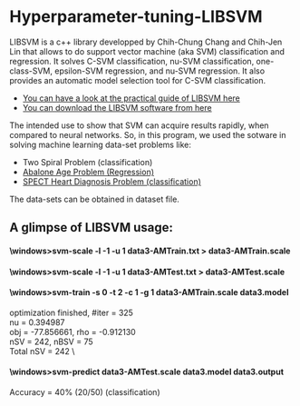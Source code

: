 # Hyperparameter-tuning-LIBSVM
LIBSVM is a c++ library developped by Chih-Chung Chang and Chih-Jen Lin that allows to do support vector machine (aka SVM) classification and regression. It solves C-SVM classification, nu-SVM classification, one-class-SVM, epsilon-SVM regression, and nu-SVM regression. It also provides an automatic model selection tool for C-SVM classification.

+ [You can have a look at the practical guide of LIBSVM here](https://www.csie.ntu.edu.tw/~cjlin/papers/guide/guide.pdf)
+ [You can download the LIBSVM software from here](https://www.csie.ntu.edu.tw/~cjlin/libsvm/)

The intended use to show that SVM can acquire results rapidly, when compared to neural networks. So, in this program, we used the sotware in solving machine learning data-set problems like: 
+ Two Spiral Problem (classification)
+ [Abalone Age Problem (Regression)](http://archive.ics.uci.edu/ml/datasets/Abalone)
+ [SPECT Heart Diagnosis Problem (classification)](https://archive.ics.uci.edu/ml/datasets/spect+heart)

The data-sets can be obtained in dataset file.

## A glimpse of LIBSVM usage:

#### \windows>svm-scale -l -1 -u 1 data3-AMTrain.txt > data3-AMTrain.scale
#### \windows>svm-scale -l -1 -u 1 data3-AMTest.txt > data3-AMTest.scale
#### \windows>svm-train -s 0 -t 2 -c 1 -g 1 data3-AMTrain.scale data3.model
optimization finished, #iter = 325 \
nu = 0.394987 \
obj = -77.856661, rho = -0.912130 \
nSV = 242, nBSV = 75 \
Total nSV = 242 \
#### \windows>svm-predict data3-AMTest.scale data3.model data3.output
Accuracy = 40% (20/50) (classification)
